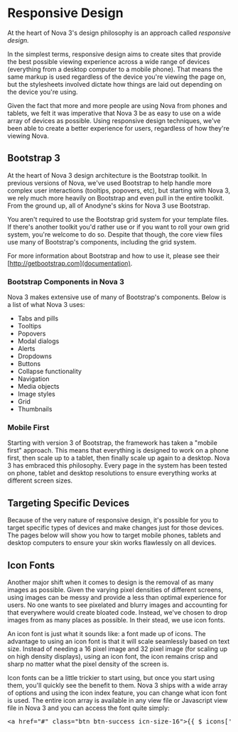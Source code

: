 # Responsive Design

At the heart of Nova 3's design philosophy is an approach called _responsive design._

In the simplest terms, responsive design aims to create sites that provide the best possible viewing experience across a wide range of devices (everything from a desktop computer to a mobile phone). That means the same markup is used regardless of the device you're viewing the page on, but the stylesheets involved dictate how things are laid out depending on the device you're using.

Given the fact that more and more people are using Nova from phones and tablets, we felt it was imperative that Nova 3 be as easy to use on a wide array of devices as possible. Using responsive design techniques, we've been able to create a better experience for users, regardless of how they're viewing Nova.

## Bootstrap 3

At the heart of Nova 3 design architecture is the Bootstrap toolkit. In previous versions of Nova, we've used Bootstrap to help handle more complex user interactions (tooltips, popovers, etc), but starting with Nova 3, we rely much more heavily on Bootstrap and even pull in the entire toolkit. From the ground up, all of Anodyne's skins for Nova 3 use Bootstrap.

You aren't required to use the Bootstrap grid system for your template files. If there's another toolkit you'd rather use or if you want to roll your own grid system, you're welcome to do so. Despite that though, the core view files use many of Bootstrap's components, including the grid system.

For more information about Bootstrap and how to use it, please see their [http://getbootstrap.com](documentation).

### Bootstrap Components in Nova 3

Nova 3 makes extensive use of many of Bootstrap's components. Below is a list of what Nova 3 uses:

- Tabs and pills
- Tooltips
- Popovers
- Modal dialogs
- Alerts
- Dropdowns
- Buttons
- Collapse functionality
- Navigation
- Media objects
- Image styles
- Grid
- Thumbnails

### Mobile First

Starting with version 3 of Bootstrap, the framework has taken a "mobile first" approach. This means that everything is designed to work on a phone first, then scale up to a tablet, then finally scale up again to a desktop. Nova 3 has embraced this philosophy. Every page in the system has been tested on phone, tablet and desktop resolutions to ensure everything works at different screen sizes.

## Targeting Specific Devices

Because of the very nature of responsive design, it's possible for you to target specific types of devices and make changes just for those devices. The pages below will show you how to target mobile phones, tablets and desktop computers to ensure your skin works flawlessly on all devices.

## Icon Fonts

Another major shift when it comes to design is the removal of as many images as possible. Given the varying pixel densities of different screens, using images can be messy and provide a less than optimal experience for users. No one wants to see pixelated and blurry images and accounting for that everywhere would create bloated code. Instead, we've chosen to drop images from as many places as possible. In their stead, we use icon fonts.

An icon font is just what it sounds like: a font made up of icons. The advantage to using an icon font is that it will scale seamlessly based on text size. Instead of needing a 16 pixel image and 32 pixel image (for scaling up on high density displays), using an icon font, the icon remains crisp and sharp no matter what the pixel density of the screen is.

Icon fonts can be a little trickier to start using, but once you start using them, you'll quickly see the benefit to them. Nova 3 ships with a wide array of options and using the icon index feature, you can change what icon font is used. The entire icon array is available in any view file or Javascript view file in Nova 3 and you can access the font quite simply:

<pre>&lt;a href="#" class="btn btn-success icn-size-16">{{ $_icons['add'] }}&lt;/a></pre>
